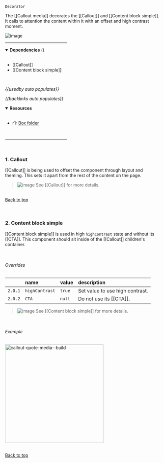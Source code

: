 `Decorator` <!-- category start --><!-- category end -->

The [[Callout media]] decorates the [[Callout]] and [[Content block simple]]. It calls to attention the content within it with an offset and high contrast moment.

![image](https://user-images.githubusercontent.com/3793636/134920864-1fdc9d28-b9e1-474d-a4c7-8d25ce54740f.png)

<hr width="40%" />

<!-- toc start open="true" depthStart="3" depthEnd="5" --><!-- toc end -->

<details open="true">
  <summary><strong>Dependencies</strong> (<!-- dependencyCount start --><!-- dependencyCount end -->)</summary><br />

- [[Callout]]
- [[Content block simple]]

<br />
</details>

<!-- usedby start open="false" -->
*{{usedby auto populates}}*
<!-- usedby end -->

<!-- backlinks start open="false" -->
*{{backlinks auto populates}}*
<!-- backlinks end -->

<a name="resources"></a>
<details open="true">
  <summary><strong>Resources</strong></summary><br />

- r1: [Box folder](https://ibm.ent.box.com/folder/110327422852)

<br />
</details>

<hr width="40%" />

<br />

### 1. Callout

[[Callout]] is being used to offset the component through layout and theming. This sets it apart from the rest of the content on the page.

> ![image](https://user-images.githubusercontent.com/3793636/117873919-f6faba80-b265-11eb-81a5-039bdcd822e8.png)  See [[Callout]] for more details.

<br />[Back to top](#wiki-wrapper)<br /><br /><br />


### 2. Content block simple

[[Content block simple]] is used in high `highContrast` state and without its [[CTA]]. This component should sit inside of the [[Callout]] children's container.

<br />

###### Overrides

|          | name            | value   | description   |
|:---------|:----------------|:--------|:--------|
| `2.0.1`  | `highContrast`  | `true`  | Set value to use high contrast.  |
| `2.0.2`  | `CTA`           | `null`  | Do not use its [[CTA]].  |

> ![image](https://user-images.githubusercontent.com/3793636/117873919-f6faba80-b265-11eb-81a5-039bdcd822e8.png)  See [[Content block simple]] for more details.

<br />

###### Example 

<img src="https://user-images.githubusercontent.com/3793636/134941350-0781e75e-a881-448f-b68c-e61a0134fedf.gif" alt="callout-quote-media--build" width="320px" />

<br />[Back to top](#wiki-wrapper)<br /><br /><br />

